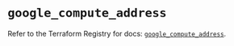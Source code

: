# `google_compute_address`

Refer to the Terraform Registry for docs: [`google_compute_address`](https://registry.terraform.io/providers/hashicorp/google/5.23.0/docs/resources/compute_address).
